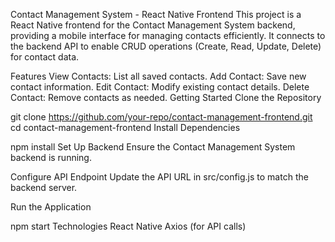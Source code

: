 Contact Management System - React Native Frontend
This project is a React Native frontend for the Contact Management System backend, providing a mobile interface for managing contacts efficiently. It connects to the backend API to enable CRUD operations (Create, Read, Update, Delete) for contact data.

Features
View Contacts: List all saved contacts.
Add Contact: Save new contact information.
Edit Contact: Modify existing contact details.
Delete Contact: Remove contacts as needed.
Getting Started
Clone the Repository


git clone https://github.com/your-repo/contact-management-frontend.git
cd contact-management-frontend
Install Dependencies


npm install
Set Up Backend
Ensure the Contact Management System backend is running.

Configure API Endpoint
Update the API URL in src/config.js to match the backend server.

Run the Application


npm start
Technologies
React Native
Axios (for API calls)
